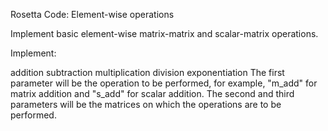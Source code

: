 Rosetta Code: Element-wise operations


Implement basic element-wise matrix-matrix and scalar-matrix operations.

Implement:

addition
subtraction
multiplication
division
exponentiation
The first parameter will be the operation to be performed, for example, "m_add" for matrix addition and "s_add" for scalar addition. The second and third parameters will be the matrices on which the operations are to be performed.

